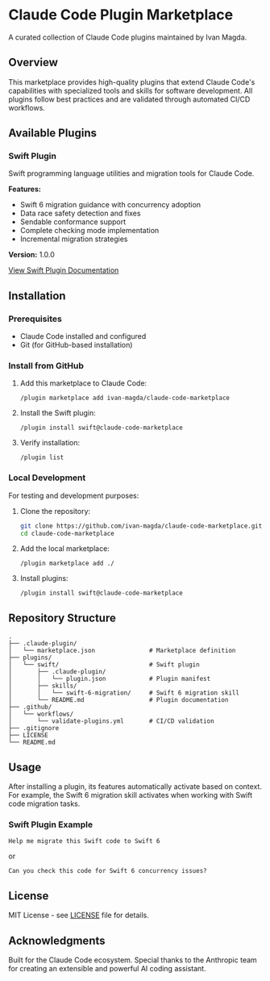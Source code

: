 # Claude Code Plugin Marketplace

A curated collection of Claude Code plugins maintained by Ivan Magda.

## Overview

This marketplace provides high-quality plugins that extend Claude Code's capabilities with specialized tools and skills for software development. All plugins follow best practices and are validated through automated CI/CD workflows.

## Available Plugins

### Swift Plugin

Swift programming language utilities and migration tools for Claude Code.

**Features:**
- Swift 6 migration guidance with concurrency adoption
- Data race safety detection and fixes
- Sendable conformance support
- Complete checking mode implementation
- Incremental migration strategies

**Version:** 1.0.0

[View Swift Plugin Documentation](plugins/swift/README.md)

## Installation

### Prerequisites

- Claude Code installed and configured
- Git (for GitHub-based installation)

### Install from GitHub

1. Add this marketplace to Claude Code:
   ```
   /plugin marketplace add ivan-magda/claude-code-marketplace
   ```

2. Install the Swift plugin:
   ```
   /plugin install swift@claude-code-marketplace
   ```

3. Verify installation:
   ```
   /plugin list
   ```

### Local Development

For testing and development purposes:

1. Clone the repository:
   ```bash
   git clone https://github.com/ivan-magda/claude-code-marketplace.git
   cd claude-code-marketplace
   ```

2. Add the local marketplace:
   ```
   /plugin marketplace add ./
   ```

3. Install plugins:
   ```
   /plugin install swift@claude-code-marketplace
   ```

## Repository Structure

```
.
├── .claude-plugin/
│   └── marketplace.json               # Marketplace definition
├── plugins/
│   └── swift/                         # Swift plugin
│       ├── .claude-plugin/
│       │   └── plugin.json            # Plugin manifest
│       ├── skills/
│       │   └── swift-6-migration/     # Swift 6 migration skill
│       └── README.md                  # Plugin documentation
├── .github/
│   └── workflows/
│       └── validate-plugins.yml       # CI/CD validation
├── .gitignore
├── LICENSE
└── README.md
```

## Usage

After installing a plugin, its features automatically activate based on context. For example, the Swift 6 migration skill activates when working with Swift code migration tasks.

### Swift Plugin Example

```
Help me migrate this Swift code to Swift 6
```

or

```
Can you check this code for Swift 6 concurrency issues?
```

## License

MIT License - see [LICENSE](LICENSE) file for details.

## Acknowledgments

Built for the Claude Code ecosystem. Special thanks to the Anthropic team for creating an extensible and powerful AI coding assistant.
